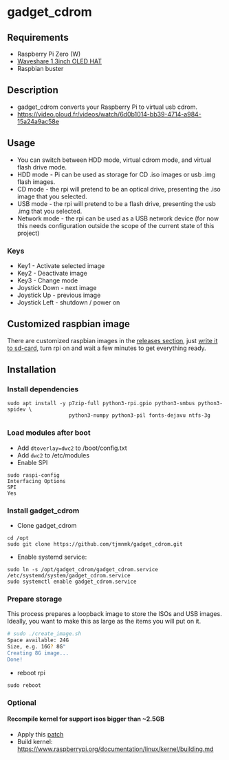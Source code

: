# gadget\_cdrom
## Requirements
* Raspberry Pi Zero (W)
* [Waveshare 1.3inch OLED HAT](https://www.waveshare.com/wiki/1.3inch_OLED_HAT)
* Raspbian buster

## Description
* gadget\_cdrom converts your Raspberry Pi to virtual usb cdrom.
* https://video.ploud.fr/videos/watch/6d0b1014-bb39-4714-a984-15a24a9ac58e

## Usage
* You can switch between HDD mode, virtual cdrom mode, and virtual flash drive mode.
* HDD mode - Pi can be used as storage for CD .iso images or usb .img flash images.
* CD mode - the rpi will pretend to be an optical drive, presenting the .iso image that you selected.
* USB mode - the rpi will pretend to be a flash drive, presenting the usb .img that you selected.
* Network mode - the rpi can be used as a USB network device (for now this needs configuration outside the scope of the current state of this project) 

### Keys
* Key1 - Activate selected image
* Key2 - Deactivate image
* Key3 - Change mode
* Joystick Down - next image
* Joystick Up - previous image
* Joystick Left - shutdown / power on

## Customized raspbian image
There are customized raspbian images in the [releases section](https://github.com/tjmnmk/gadget_cdrom/), just [write it to sd-card](https://www.raspberrypi.org/documentation/installation/installing-images/), turn rpi on and wait a few minutes to get everything ready.

## Installation
### Install dependencies
```
sudo apt install -y p7zip-full python3-rpi.gpio python3-smbus python3-spidev \
                    python3-numpy python3-pil fonts-dejavu ntfs-3g
```
### Load modules after boot
* Add ```dtoverlay=dwc2``` to /boot/config.txt
* Add ```dwc2``` to /etc/modules
* Enable SPI
```
sudo raspi-config
Interfacing Options
SPI
Yes
```

### Install gadget\_cdrom
* Clone gadget_cdrom
```
cd /opt
sudo git clone https://github.com/tjmnmk/gadget_cdrom.git
```
* Enable systemd service:
```
sudo ln -s /opt/gadget_cdrom/gadget_cdrom.service /etc/systemd/system/gadget_cdrom.service
sudo systemctl enable gadget_cdrom.service
```

### Prepare storage
This process prepares a loopback image to store the ISOs and USB images. Ideally, you want to make this as large as the items you will put on it.
```sh
# sudo ./create_image.sh
Space available: 24G
Size, e.g. 16G? 8G"
Creating 8G image...
Done!
```
* reboot rpi
```
sudo reboot
```

### Optional
#### Recompile kernel for support isos bigger than ~2.5GB
* Apply this [patch](../master/tools/kernel/00-remove_iso_limit.patch)
* Build kernel: https://www.raspberrypi.org/documentation/linux/kernel/building.md
